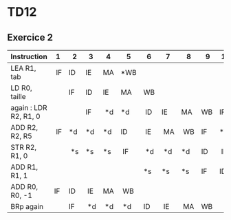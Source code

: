 # TD12

## Exercice 2

 Instruction | 1 | 2 | 3 | 4 | 5 | 6 | 7 | 8 | 9 | 10 | 11 | 12 | 13 | 14 | 15 | 16 | 17 | 18 |
-------------|---|---|---|---|---|---|---|---|---|----|----|----|----|----|----|----|----|----|
LEA R1, tab  | IF | ID | IE | MA | *WB |
LD R0, taille | | IF | ID | IE | MA | WB |
again : LDR R2, R1, 0 | | | IF | *d | *d | ID | IE | MA | WB | IF | *d | *d | *d | ID | IE | MA | WB | 
ADD R2, R2, R5 | IF | *d | *d | *d | ID | IE | MA | WB | IF | *d | *d | *d | ID | IE | MA | *WB |
STR R2, R1, 0 | | *s | *s | *s | IF | *d | *d | *d | ID | IE | MA | WB |
ADD R1, R1, 1 | | | | | | *s | *s | *s | IF | ID | IE | MA | WB | IF | ID | IE | MA | WB |
ADD R0, R0, -1 | IF | ID | IE | MA | WB
BRp again | | IF | *d | *d | *d | ID | IE | MA | WB